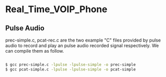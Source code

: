 # Real_Time_VOIP_Phone

## Pulse Audio

prec-simple.c, pcat-rec.c are the two example "C" files provided by pulse audio to record and play an pulse audio recorded signal respectively. We can compile them as follow.

``` sh

$ gcc prec-simple.c -lpulse -lpulse-simple -o prec-simple
$ gcc pcat-simple.c -lpulse -lpulse-simple -o pcat-simple

```